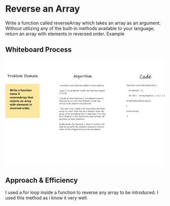 # Reverse an Array
Write a function called reverseArray which takes an array as an argument. Without utilizing any of the built-in methods available to your language, return an array with elements in reversed order.
Example

## Whiteboard Process
![](./images/whiteboard.png)

## Approach & Efficiency
I used a for loop inside a function to reverse any array to be introduced. I used this method as i know it very well.